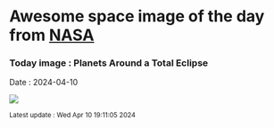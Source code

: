 
# Awesome space image of the day from [NASA](https://api.nasa.gov/)

### Today image : Planets Around a Total Eclipse
Date : 2024-04-10

![](https://apod.nasa.gov/apod/image/2404/EclipsePlanets_Vetter_960.jpg)

<small>Latest update : Wed Apr 10 19:11:05 2024</small>
        